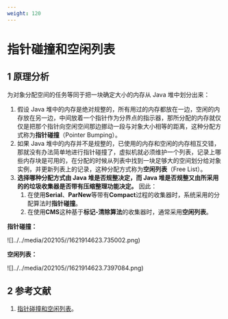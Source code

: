 ```yaml
---
weight: 120
---
```


# 指针碰撞和空闲列表

## 1 原理分析

为对象分配空间的任务等同于把一块确定大小的内存从 Java 堆中划分出来：

1. 假设 Java 堆中的内存是绝对规整的，所有用过的内存都放在一边，空闲的内存放在另一边，中间放着一个指针作为分界点的指示器，那所分配的内存就仅仅是把那个指针向空闲空间那边挪动一段与对象大小相等的距离，这种分配方式称为**指针碰撞**（Pointer Bumping）。
2. 如果 Java 堆中的内存并不是规整的，已使用的内存和空闲的内存相互交错，那就没有办法简单地进行指针碰撞了，虚拟机就必须维护一个列表，记录上哪些内存块是可用的，在分配的时候从列表中找到一块足够大的空间划分给对象实例，并更新列表上的记录，这种分配方式称为**空闲列表**（Free List）。
3. **选择哪种分配方式由 Java 堆是否规整决定，而 Java 堆是否规整又由所采用的的垃圾收集器是否带有压缩整理功能决定。** 因此：
   1. 在使用**Serial**、**ParNew**等带有**Compact**过程的收集器时，系统采用的分配算法时**指针碰撞**。
   2. 在使用**CMS**这种基于**标记-清除算法**的收集器时，通常采用**空闲列表**。

**指针碰撞：**

![]../../media/202105//1621914623.735002.png)

**空闲列表：**

![]../../media/202105//1621914623.7397084.png)

## 2 参考文献

1. [指针碰撞和空闲列表](https://blog.csdn.net/yun_ld/article/details/105103011)。
